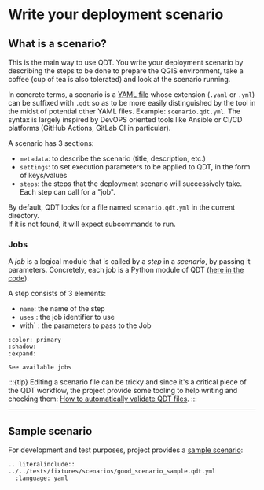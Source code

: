 # Write your deployment scenario

## What is a scenario?

This is the main way to use QDT. You write your deployment scenario by describing the steps to be done to prepare the QGIS environment, take a coffee (cup of tea is also tolerated) and look at the scenario running.

In concrete terms, a scenario is a [YAML file](https://fr.wikipedia.org/wiki/YAML) whose extension (`.yaml` or `.yml`) can be suffixed with `.qdt` so as to be more easily distinguished by the tool in the midst of potential other YAML files. Example: `scenario.qdt.yml`. The syntax is largely inspired by DevOPS oriented tools like Ansible or CI/CD platforms (GitHub Actions, GitLab CI in particular).

A scenario has 3 sections:

- `metadata`: to describe the scenario (title, description, etc.)
- `settings`: to set execution parameters to be applied to QDT, in the form of keys/values
- `steps`: the steps that the deployment scenario will successively take. Each step can call for a "job".

By default, QDT looks for a file named `scenario.qdt.yml` in the current directory.  
If it is not found, it will expect subcommands to run.

### Jobs

A *job* is a logical module that is called by a *step* in a *scenario*, by passing it parameters. Concretely, each job is a Python module of QDT ([here in the code](https://guts.github.io/qgis-deployment-cli/_apidoc/qgis_deployment_toolbelt.jobs.html)).

A step consists of 3 elements:

- `name`: the name of the step
- `uses` : the job identifier to use
- with` : the parameters to pass to the Job

```{button-link} ../jobs/index.html
:color: primary
:shadow:
:expand:

See available jobs
```

:::{tip}
Editing a scenario file can be tricky and since it's a critical piece of the QDT workflow, the project provide some tooling to help writing and checking them: [How to automatically validate QDT files](../guides/howto_validate_profiles_scenarios.md).
:::

----

## Sample scenario

For development and test purposes, project provides a [sample scenario](https://github.com/Guts/qgis-deployment-cli/blob/main/tests/fixtures/scenarios/good_scenario_sample.qdt.yml):

```{eval-rst}
.. literalinclude:: ../../tests/fixtures/scenarios/good_scenario_sample.qdt.yml
  :language: yaml
```

